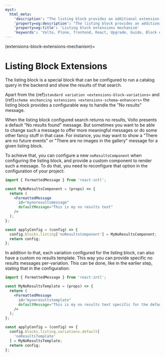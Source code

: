 ```yaml
---
myst:
  html_meta:
    'description': "The listing block provides an additional extension letting the developer modify the default 'No results found' message using the configuration of the block"
    'property=og:description': "The listing block provides an additional extension letting the developer modify the default 'No results found' message using the configuration of the block"
    'property=og:title': 'Listing block extensions mechanism'
    'keywords': 'Volto, Plone, frontend, React, Upgrade, Guide, Block extensions, variations, schema enhancers, listing block'
---
```


(extensions-block-extensions-mechanism)=

# Listing Block Extensions

The listing block is a special block that can be configured to run a catalog query in the backend and show the results of that search.

Apart from the {ref}`standard variation <extensions-block-variations>` and {ref}`schema enchancing extensions <extensions-schema-enhancers>` the listing block provides a configurable way to handle the "No results" message.

When the listing block configured search returns no results, Volto presents a default "No results found" message. But sometimes you want to be able to change such a message to offer more meaningful messages or do some other fancy stuff in that case. For instance, you may want to show a "There are no future events" or "There are no images in the gallery" message for a given listing block.

To achieve that, you can configure a new `noResultsComponent` when configuring the listing block, and provide a custom component to render such a message. To do that, you need to reconfigure that option in the configuration of your project:

```jsx
import { FormattedMessage } from 'react-intl';

const MyNoResultsComponent = (props) => {
  return (
    <FormattedMessage
      id="mynoresultsmessage"
      defaultMessage="This is my no results text"
    />
  );
};

const applyConfig = (config) => {
  config.blocks.listing['noResultsComponent'] = MyNoResultsComponent;
  return config;
};
```

In addition to that, each variation configured for the listing block, can also have a custom no results template. This way you can provide specific no results messages per-variation. This can be done, like in the earlier step, stating that in the configuration:

```jsx
import { FormattedMessage } from 'react-intl';

const MyNoResultsTemplate = (props) => {
  return (
    <FormattedMessage
      id="mynoresultstemplate"
      defaultMessage="This is my no results text specific for the default variation "
    />
  );
};

const applyConfig = (config) => {
  config.blocks.listing.variations.default[
    'noResultsTemplate'
  ] = MyNoResultsTemplate;
  return config;
};
```
